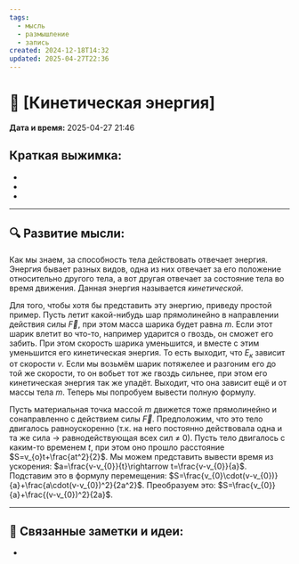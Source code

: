 ```yaml
---
tags:
  - мысль
  - размышление
  - запись
created: 2024-12-18T14:32
updated: 2025-04-27T22:36
---
```


# 💭  [Кинетическая энергия]

**Дата и время:** 2025-04-27 21:46

**Краткая выжимка:**
 - 
 - 
 - 
 - 

---

## 🔍 Развитие мысли:

Как мы знаем, за способность тела действовать отвечает энергия. Энергия бывает разных видов, одна из них отвечает за его положение относительно другого тела, а вот другая отвечает за состояние тела во время движения. Данная энергия называется *кинетической*.

Для того, чтобы хотя бы представить эту энергию, приведу простой пример. Пусть летит какой-нибудь шар прямолинейно в направлении действия силы $\vec{F}$, при этом масса шарика будет равна $m$. Если этот шарик влетит во что-то, например ударится о гвоздь, он сможет его забить. При этом скорость шарика уменьшится, и вместе с этим уменьшится его кинетическая энергия. То есть выходит, что $E_{к}$ зависит от скорости $v$.
Если мы возьмём шарик потяжелее и разгоним его до той же скорости, то он вобьет тот же гвоздь сильнее, при этом его кинетическая энергия так же упадёт. Выходит, что она зависит ещё и от массы тела $m$. Теперь мы попробуем вывести полную формулу.

Пусть материальная точка массой $m$ движется тоже прямолинейно и сонаправленно с действием силы $\vec{F}$. Предположим, что это тело двигалось равноускоренно (т.к. на него постоянно действовала одна и та же сила $\rightarrow$ равнодействующая всех сил $\neq$ 0). Пусть тело двигалось с каким-то временем $t$, при этом оно прошло расстояние $S=v_{o}t+\frac{at^2}{2}$. Мы можем представить вывести время из ускорения: $a=\frac{v-v_{0}}{t}\rightarrow t=\frac{v-v_{0}}{a}$. Подставим это в формулу перемещения: $S=\frac{v_{0}\cdot(v-v_{0})}{a}+\frac{a\cdot(v-v_{0})^2}{2a^2}$. Преобразуем это: $S=\frac{v_{0}}{a}+\frac{(v-v_{0})^2}{2a}$.

---

## 🔄 Связанные заметки и идеи:

- 



